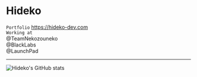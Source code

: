 # Hideko

` Portfolio ` https://hideko-dev.com<br/>
` Working at ` <br/> 
@TeamNekozouneko <br/>
@BlackLabs <br/>
@LaunchPad <br/>

----

![Hideko's GitHub stats](https://github-readme-stats.vercel.app/api?username=hideko-dev\&show_icons=true\&show=reviews,discussions_started,discussions_answered,prs_merged,prs_merged_percentage)
